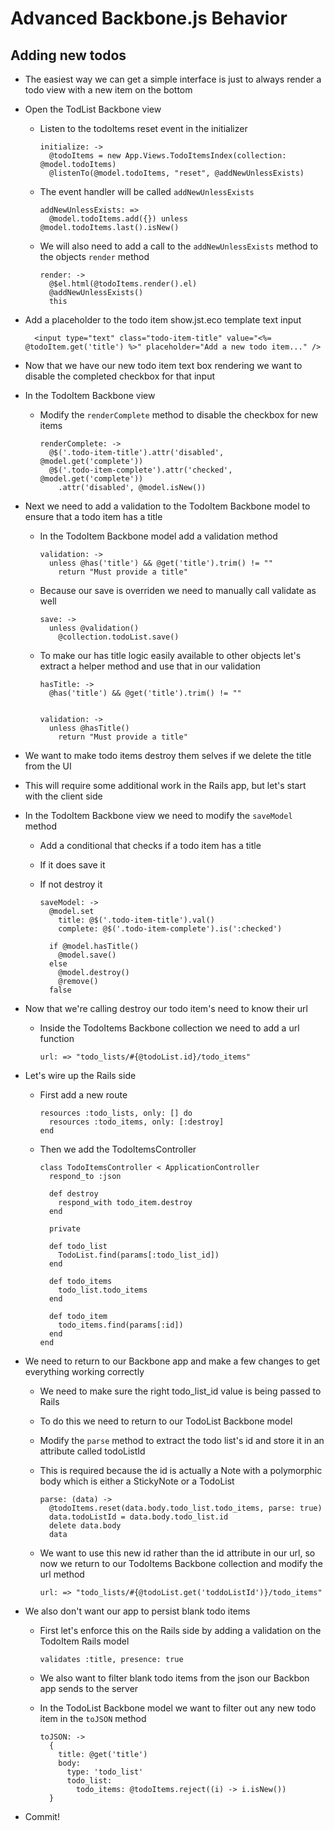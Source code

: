 Advanced Backbone.js Behavior
==

Adding new todos
--

- The easiest way we can get a simple interface is just to always render a todo
  view with a new item on the bottom
- Open the TodList Backbone view
  - Listen to the todoItems reset event in the initializer

        initialize: ->
          @todoItems = new App.Views.TodoItemsIndex(collection: @model.todoItems)
          @listenTo(@model.todoItems, "reset", @addNewUnlessExists)

  - The event handler will be called `addNewUnlessExists`

        addNewUnlessExists: =>
          @model.todoItems.add({}) unless @model.todoItems.last().isNew()

  - We will also need to add a call to the `addNewUnlessExists` method to the
    objects `render` method

        render: ->
          @$el.html(@todoItems.render().el)
          @addNewUnlessExists()
          this

- Add a placeholder to the todo item show.jst.eco template text input

        <input type="text" class="todo-item-title" value="<%= @todoItem.get('title') %>" placeholder="Add a new todo item..." />

- Now that we have our new todo item text box rendering we want to disable the
  completed checkbox for that input
- In the TodoItem Backbone view
  - Modify the `renderComplete` method to disable the checkbox for new items

        renderComplete: ->
          @$('.todo-item-title').attr('disabled', @model.get('complete'))
          @$('.todo-item-complete').attr('checked', @model.get('complete'))
            .attr('disabled', @model.isNew())

- Next we need to add a validation to the TodoItem Backbone model to ensure that
  a todo item has a title
  - In the TodoItem Backbone model add a validation method

        validation: ->
          unless @has('title') && @get('title').trim() != ""
            return "Must provide a title"

  - Because our save is overriden we need to manually call validate as well

        save: ->
          unless @validation()
            @collection.todoList.save()

  - To make our has title logic easily available to other objects let's extract
    a helper method and use that in our validation

        hasTitle: ->
          @has('title') && @get('title').trim() != ""


        validation: ->
          unless @hasTitle()
            return "Must provide a title"

- We want to make todo items destroy them selves if we delete the title from the
  UI
- This will require some additional work in the Rails app, but let's start with
  the client side
- In the TodoItem Backbone view we need to modify the `saveModel` method
  - Add a conditional that checks if a todo item has a title
  - If it does save it
  - If not destroy it

        saveModel: ->
          @model.set
            title: @$('.todo-item-title').val()
            complete: @$('.todo-item-complete').is(':checked')

          if @model.hasTitle()
            @model.save()
          else
            @model.destroy()
            @remove()
          false

- Now that we're calling destroy our todo item's need to know their url
  - Inside the TodoItems Backbone collection we need to add a url function

        url: => "todo_lists/#{@todoList.id}/todo_items"

- Let's wire up the Rails side
  - First add a new route

        resources :todo_lists, only: [] do
          resources :todo_items, only: [:destroy]
        end

  - Then we add the TodoItemsController

        class TodoItemsController < ApplicationController
          respond_to :json

          def destroy
            respond_with todo_item.destroy
          end

          private

          def todo_list
            TodoList.find(params[:todo_list_id])
          end

          def todo_items
            todo_list.todo_items
          end

          def todo_item
            todo_items.find(params[:id])
          end
        end

- We need to return to our Backbone app and make a few changes to get everything
  working correctly
  - We need to make sure the right todo_list_id value is being passed to Rails
  - To do this we need to return to our TodoList Backbone model
  - Modify the `parse` method to extract the todo list's id and store it in an
    attribute called todoListId
  - This is required because the id is actually a Note with a polymorphic body
    which is either a StickyNote or a TodoList

        parse: (data) ->
          @todoItems.reset(data.body.todo_list.todo_items, parse: true)
          data.todoListId = data.body.todo_list.id
          delete data.body
          data

  - We want to use this new id rather than the id attribute in our url, so now
    we return to our TodoItems Backbone collection and modify the url method

        url: => "todo_lists/#{@todoList.get('toddoListId')}/todo_items"

- We also don't want our app to persist blank todo items
  - First let's enforce this on the Rails side by adding a validation on the
    TodoItem Rails model

        validates :title, presence: true

  - We also want to filter blank todo items from the json our Backbon app sends
    to the server
  - In the TodoList Backbone model we want to filter out any new todo item in
    the `toJSON` method

        toJSON: ->
          {
            title: @get('title')
            body:
              type: 'todo_list'
              todo_list:
                todo_items: @todoItems.reject((i) -> i.isNew())
          }



- Commit!
